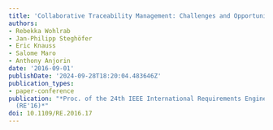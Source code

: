 ```yaml
---
title: 'Collaborative Traceability Management: Challenges and Opportunities'
authors:
- Rebekka Wohlrab
- Jan-Philipp Steghöfer
- Eric Knauss
- Salome Maro
- Anthony Anjorin
date: '2016-09-01'
publishDate: '2024-09-28T18:20:04.483646Z'
publication_types:
- paper-conference
publication: "*Proc. of the 24th IEEE International Requirements Engineering Conference
  (RE'16)*"
doi: 10.1109/RE.2016.17
---
```

